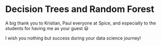 # Decision Trees and Random Forest

A big thank you to Kristian, Paul everyone at Spice, and especially to the students for having me as your guest :smiley:

I wish you nothing but success during your data science journey!
